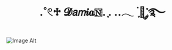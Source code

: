 <div align="center">
<h1 align="center">.˚𓏲♱ 𝓓𝘢𝘮𝒊𝒂🇳. ִֶָ. ..𓂃 ࣪ ִֶָ🦇་༘࿐
</div>


![Image Alt](https://github.com/damaskinho/damaskinho/blob/e134a90a30401c9dc8005ad61fdba9379a216259/%F0%93%8F%B4%E2%A0%80%E2%A0%80%20%F0%93%8C%94%F0%93%8C%94%E2%A0%80%E2%A0%80cover.jpg)
